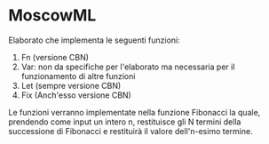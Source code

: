 # MoscowML
Elaborato che implementa le seguenti funzioni:
1. Fn (versione CBN)
2. Var: non da specifiche per l'elaborato ma necessaria per il funzionamento di altre funzioni
3. Let (sempre versione CBN)
4. Fix (Anch'esso versione CBN)

Le funzioni verranno implementate nella funzione Fibonacci la quale, prendendo come input un intero n, restituisce gli N termini della successione di Fibonacci e restituirà il valore dell'n-esimo termine.
